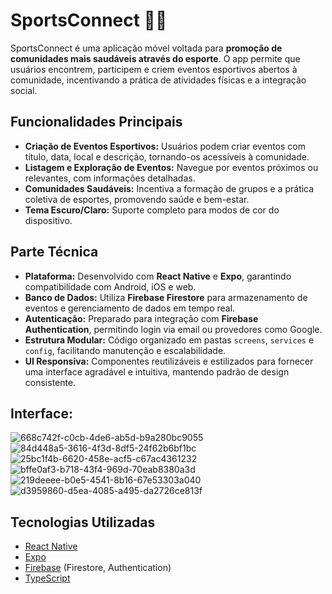 # SportsConnect 🏌️‍♀️

SportsConnect é uma aplicação móvel voltada para **promoção de comunidades mais saudáveis através do esporte**. O app permite que usuários encontrem, participem e criem eventos esportivos abertos à comunidade, incentivando a prática de atividades físicas e a integração social.

## Funcionalidades Principais

- **Criação de Eventos Esportivos:** Usuários podem criar eventos com título, data, local e descrição, tornando-os acessíveis à comunidade.  
- **Listagem e Exploração de Eventos:** Navegue por eventos próximos ou relevantes, com informações detalhadas.  
- **Comunidades Saudáveis:** Incentiva a formação de grupos e a prática coletiva de esportes, promovendo saúde e bem-estar.  
- **Tema Escuro/Claro:** Suporte completo para modos de cor do dispositivo.

## Parte Técnica

- **Plataforma:** Desenvolvido com **React Native** e **Expo**, garantindo compatibilidade com Android, iOS e web.  
- **Banco de Dados:** Utiliza **Firebase Firestore** para armazenamento de eventos e gerenciamento de dados em tempo real.  
- **Autenticação:** Preparado para integração com **Firebase Authentication**, permitindo login via email ou provedores como Google.  
- **Estrutura Modular:** Código organizado em pastas `screens`, `services` e `config`, facilitando manutenção e escalabilidade.  
- **UI Responsiva:** Componentes reutilizáveis e estilizados para fornecer uma interface agradável e intuitiva, mantendo padrão de design consistente.

## Interface:
![668c742f-c0cb-4de6-ab5d-b9a280bc9055](https://github.com/user-attachments/assets/0b4a1d1a-318b-4e8b-a935-41e61afc63c4)
![84d448a5-3616-4f3d-8df5-24f62b6bf1bc](https://github.com/user-attachments/assets/0a4e1b64-72b7-42c9-a652-1d44f77f49c8)
![25bc1f4b-6620-458e-acf5-c67ac4361232](https://github.com/user-attachments/assets/b1c2d97b-4adf-488b-9bd4-6a57145cee1f)
![bffe0af3-b718-43f4-969d-70eab8380a3d](https://github.com/user-attachments/assets/231eda11-94ec-4b21-a173-49d7740b51a8)
![219deeee-b0e5-4541-8b16-67e53303a040](https://github.com/user-attachments/assets/2566b9a3-f397-4fda-b6dd-67ef847ba077)
![d3959860-d5ea-4085-a495-da2726ce813f](https://github.com/user-attachments/assets/a53c14f9-bdb1-45bd-8af5-b23ab994322d)

## Tecnologias Utilizadas

- [React Native](https://reactnative.dev/)  
- [Expo](https://expo.dev/)  
- [Firebase](https://firebase.google.com/) (Firestore, Authentication)  
- [TypeScript](https://www.typescriptlang.org/)
